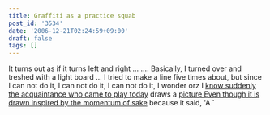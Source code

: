 ```yaml
---
title: Graffiti as a practice squab
post_id: '3534'
date: '2006-12-21T02:24:59+09:00'
draft: false
tags: []
---
```


It turns out as if it turns left and right ... .... Basically, I turned over and treshed with a light board ... I tried to make a line five times about, but since I can not do it, I can not do it, I can not do it, I wonder orz I [know suddenly the acquaintance who came to play today](/3533) draws a [picture Even though it is drawn inspired by the momentum of sake](/3533) because it said, 'A `